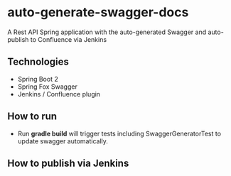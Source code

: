 # auto-generate-swagger-docs
A Rest API Spring application with the auto-generated Swagger and auto-publish to Confluence via Jenkins

## Technologies
* Spring Boot 2
* Spring Fox Swagger
* Jenkins / Confluence plugin

## How to run
* Run **gradle build** will trigger tests including SwaggerGeneratorTest to update swagger automatically.

## How to publish via Jenkins
